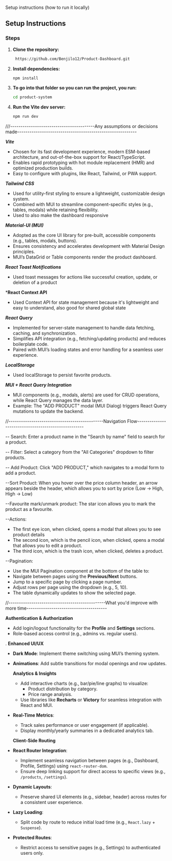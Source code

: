 Setup instructions (how to run it locally)
## Setup Instructions  
### Steps  
1. **Clone the repository:**  
   ```bash
    https://github.com/Benjilo12/Product-Dashboard.git
   
2. **Install dependencies:**
    ```bash
   npm install

 3. **To go into that folder so you can run the project, you run:**
     ```bash
     cd product-system

  4. **Run the Vite dev server:**
     ```bash
     npm run dev


///-----------------------------------------Any assumptions or decisions made----------------------------------------------------------

***Vite***
* Chosen for its fast development experience, modern ESM-based architecture, and out-of-the-box support for React/TypeScript.
* Enables rapid prototyping with hot module replacement (HMR) and optimized production builds.
* Easy to configure with plugins, like React, Tailwind, or PWA support.

***Tailwind CSS***
* Used for utility-first styling to ensure a lightweight, customizable design system.
* Combined with MUI to streamline component-specific styles (e.g., tables, modals) while retaining flexibility.
* Used to also make the dashboard responsive

***Material-UI (MUI)***
* Adopted as the core UI library for pre-built, accessible components (e.g., tables, modals, buttons).
* Ensures consistency and accelerates development with Material Design principles.
* MUI’s DataGrid or Table components render the product dashboard.

***React Toast Notifications***
* Used toast messages for actions like successful creation, update, or deletion of a product

***React Context API**
* Used Context API for state management because it's lightweight and easy to understand, also good for shared global state

***React Query***
* Implemented for server-state management to handle data fetching, caching, and synchronization.
* Simplifies API integration (e.g., fetching/updating products) and reduces boilerplate code.
* Paired with MUI’s loading states and error handling for a seamless user experience.

***LocalStorage***
* Used localStorage to persist favorite products.

***MUI + React Query Integration***
* MUI components (e.g., modals, alerts) are used for CRUD operations, while React Query manages the data layer.
* Example: The "ADD PRODUCT" modal (MUI Dialog) triggers React Query mutations to update the backend.



//----------------------------------------------Navigation Flow----------------------------------------------------

-- Search: Enter a product name in the "Search by name" field to search for a product.

-- Filter: Select a category from the "All Categories" dropdown to filter products.

-- Add Product: Click "ADD PRODUCT," which navigates to a modal form to add a product.

--Sort Product: When you hover over the price column header, an arrow appears beside the header, which allows you to sort by price (Low → High, High → Low)

--Favourite mark/unmark product: The star icon allows you to  mark the product as a favourite.  

--Actions: 
* The first eye icon, when clicked, opens a modal that allows you to see product details
* The second icon, which is the pencil icon, when clicked, opens a modal that allows you to edit a product.
* The third icon, which is the trash icon, when clicked, deletes a product.

--Pagination:  
* Use the MUI Pagination component at the bottom of the table to:  
* Navigate between pages using the **Previous/Next** buttons.  
* Jump to a specific page by clicking a page number.  
* Adjust rows per page using the dropdown (e.g., 5, 10).  
* The table dynamically updates to show the selected page.


//-----------------------------------------------What you'd improve with more time---------------------------------------


**Authentication & Authorization**  
   - Add login/logout functionality for the **Profile** and **Settings** sections.  
   - Role-based access control (e.g., admins vs. regular users).  

. **Enhanced UI/UX**  
   - **Dark Mode**: Implement theme switching using MUI’s theming system.  
   - **Animations**: Add subtle transitions for modal openings and row updates.

     **Analytics & Insights**    
     - Add interactive charts (e.g., bar/pie/line graphs) to visualize:  
       - Product distribution by category.  
       - Price range analysis.    
     - Use libraries like **Recharts** or **Victory** for seamless integration with React and MUI.
       
   - **Real-Time Metrics**:  
     - Track sales performance or user engagement (if applicable).  
     - Display monthly/yearly summaries in a dedicated analytics tab.
    
     **Client-Side Routing**  
   - **React Router Integration**:  
     - Implement seamless navigation between pages (e.g., Dashboard, Profile, Settings) using `react-router-dom`.  
     - Ensure deep linking support for direct access to specific views (e.g., `/products`, `/settings`).
        
   - **Dynamic Layouts**:  
     - Preserve shared UI elements (e.g., sidebar, header) across routes for a consistent user experience.
      
   - **Lazy Loading**:  
     - Split code by route to reduce initial load time (e.g., `React.lazy` + `Suspense`).  
   - **Protected Routes**:  
     - Restrict access to sensitive pages (e.g., Settings) to authenticated users only.  

 

 
   

